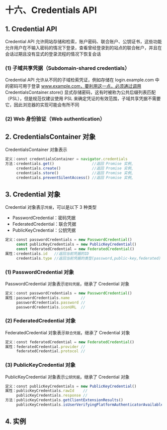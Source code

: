 # 十六、Credentials API

## 1. Credential API

Credential API 允许网站存储和检索，账户密码、联合账户、公钥证书，这些功能允许用户在不输入密码的情况下登录，查看曾经登录到的站点的联合帐户，并且在会话过期且没有显式的登录流程的情况下恢复会话

### (1) 子域共享凭据（Subdomain-shared credentials）

Credential API 允许从不同的子域检索凭证，例如存储在 login.example.com 中的密码可用于登录 www.example.com，要利用这一点，必须通过调用 CredentialsContainer.store() 显式存储密码，这有时被称为公共后缀列表匹配（PSL），但是规范仅建议使用 PSL 来确定凭证的有效范围，子域共享凭据不需要它，因此浏览器的实现可能会有所不同

### (2) Web 身份验证（Web authentication）

## 2. CredentialsContainer 对象

CredentialsContainer 对象表示

```js
定义：const credentialsContainer = navigator.credentials
方法：credentials.get()                 //返回 Promise 实例,
     credentials.create()              //返回 Promise 实例,
     credentials.store()               //返回 Promise 实例,
     credentials.preventSilentAccess() //返回 Promise 实例,
```

## 3. Credential 对象

Credential 对象表示`凭据`，可以是以下 3 种类型

* PasswordCredential：密码凭据
* FederatedCredential：联合凭据
* PublicKeyCredential：公钥凭据

```js
定义：const passwordCredentials = new PasswordCredential()
     const publicKeyCredentials = new PublicKeyCredential()
     const federatedCredential = new FederatedCredential()
属性：credentials.id   //返回当前凭据的ID
     credentials.type //返回当前凭据的类型(password,public-key,federated)
```

### (1) PasswordCredential 对象

PasswordCredential 对象表示`密码凭据`，继承了 Credential 对象

```js
定义：const passwordCredentials = new PasswordCredential()
属性：passwordCredentials.name     //
     passwordCredentials.password //
     passwordCredentials.iconURL  //
```

### (2) FederatedCredential 对象

FederatedCredential 对象表示`联合凭据`，继承了 Credential 对象

```js
定义：const federatedCredential = new FederatedCredential()
属性：federatedCredential.provider //
     federatedCredential.protocol //
```

### (3) PublicKeyCredential 对象

PublicKeyCredential 对象表示`公钥凭据`，继承了 Credential 对象

```js
定义：const publicKeyCredentials = new PublicKeyCredential()
属性：publicKeyCredentials.rawId    //
     publicKeyCredentials.response //
方法：publicKeyCredentials.getClientExtensionResults()                     //
     publicKeyCredentials.isUserVerifyingPlatformAuthenticatorAvailable() //返回Promise实例,
```

## 4. 实例

```html

```

```js

```
